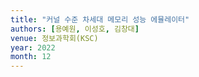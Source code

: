 ```yaml
---
title: "커널 수준 차세대 메모리 성능 에뮬레이터"
authors: [용예원, 이성호, 김창대]
venue: 정보과학회(KSC)
year: 2022
month: 12
---
```

